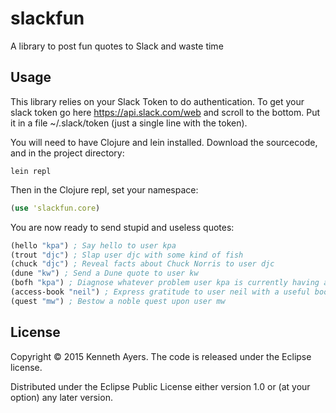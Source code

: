 # slackfun

A library to post fun quotes to Slack and waste time

## Usage

This library relies on your Slack Token to do authentication. To get your slack token go here https://api.slack.com/web and scroll to the bottom. Put it in a file ~/.slack/token (just a single line with the token).

You will need to have Clojure and lein installed. Download the sourcecode, and in the project directory:

```lein repl```

Then in the Clojure repl, set your namespace:

```clojure
(use 'slackfun.core)
```

You are now ready to send stupid and useless quotes:

```clojure
(hello "kpa") ; Say hello to user kpa
(trout "djc") ; Slap user djc with some kind of fish
(chuck "djc") ; Reveal facts about Chuck Norris to user djc
(dune "kw") ; Send a Dune quote to user kw
(bofh "kpa") ; Diagnose whatever problem user kpa is currently having and possibly propose a solution
(access-book "neil") ; Express gratitude to user neil with a useful book
(quest "mw") ; Bestow a noble quest upon user mw
```

## License

Copyright © 2015 Kenneth Ayers. The code is released under the Eclipse license.

Distributed under the Eclipse Public License either version 1.0 or (at
your option) any later version.
